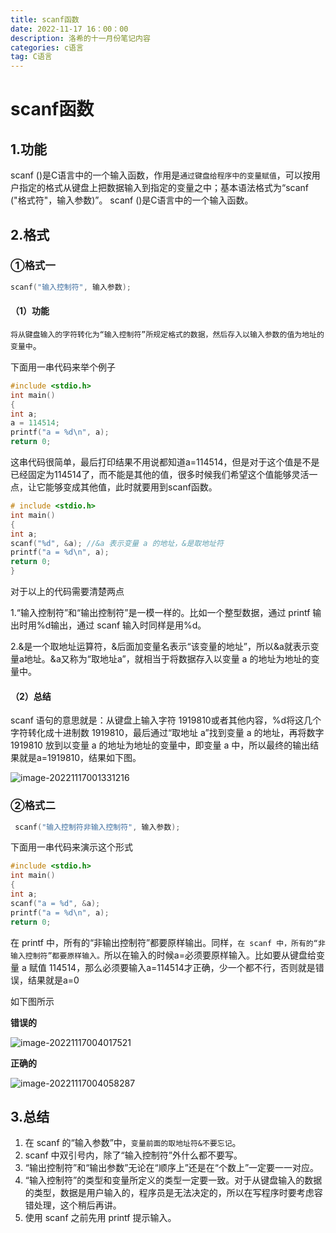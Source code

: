 ```yaml
---
title: scanf函数
date: 2022-11-17 16：00：00
description: 洛希的十一月份笔记内容
categories: c语言
tag: C语言
---
```


# scanf函数



## 1.功能

scanf ()是C语言中的一个输入函数，作用是`通过键盘给程序中的变量赋值`，可以按用户指定的格式从键盘上把数据输入到指定的变量之中；基本语法格式为“scanf ("格式符"，输入参数)”。 scanf ()是C语言中的一个输入函数。

## 2.格式

### ①格式一

```c
scanf("输入控制符", 输入参数);
```

#### （1）功能

`将从键盘输入的字符转化为“输入控制符”所规定格式的数据，然后存入以输入参数的值为地址的变量中`。

下面用一串代码来举个例子

```c
#include <stdio.h>
int main()
{
int a;
a = 114514;
printf("a = %d\n", a);
return 0;
```

这串代码很简单，最后打印结果不用说都知道a=114514，但是对于这个值是不是已经固定为114514了，而不能是其他的值，很多时候我们希望这个值能够灵活一点，让它能够变成其他值，此时就要用到scanf函数。

```c
# include <stdio.h>
int main()
{
int a;
scanf("%d", &a); //&a 表示变量 a 的地址，&是取地址符
printf("a = %d\n", a);
return 0;
}
```

对于以上的代码需要清楚两点

1.“输入控制符”和“输出控制符”是一模一样的。比如一个整型数据，通过 printf 输出时用%d输出，通过 scanf 输入时同样是用%d。

2.&是一个取地址运算符，&后面加变量名表示“该变量的地址”，所以&a就表示变量a地址。&a又称为“取地址a”，就相当于将数据存入以变量 a 的地址为地址的变量中。

#### （2）总结

scanf 语句的意思就是：从键盘上输入字符 1919810或者其他内容，%d将这几个字符转化成十进制数 1919810，最后通过“取地址 a”找到变量 a 的地址，再将数字 1919810 放到以变量 a 的地址为地址的变量中，即变量 a 中，所以最终的输出结果就是a=1919810，结果如下图。

![image-20221117001331216](https://luoxi2334.oss-cn-shanghai.aliyuncs.com/luoxi-picture/image-20221117001331216.png)



### ②格式二

```c
 scanf("输入控制符非输入控制符", 输入参数);
```

下面用一串代码来演示这个形式

```c
#include <stdio.h>
int main()
{
int a;
scanf("a = %d", &a);
printf("a = %d\n", a);
return 0;
```

在 printf 中，所有的“非输出控制符”都要原样输出。同样，`在 scanf 中，所有的“非输入控制符”都要原样输入。`所以在输入的时候a=必须要原样输入。比如要从键盘给变量 a 赋值 114514，那么必须要输入a=114514才正确，少一个都不行，否则就是错误，结果就是a=0

如下图所示

**错误的**

![image-20221117004017521](https://luoxi2334.oss-cn-shanghai.aliyuncs.com/luoxi-picture/image-20221117004017521.png)

**正确的**

![image-20221117004058287](https://luoxi2334.oss-cn-shanghai.aliyuncs.com/luoxi-picture/image-20221117004058287.png)



## 3.总结

1. 在 scanf 的“输入参数”中，`变量前面的取地址符&不要忘记`。
2. scanf 中双引号内，除了“输入控制符”外什么都不要写。
3. “输出控制符”和“输出参数”无论在“顺序上”还是在“个数上”一定要一一对应。
4. “输入控制符”的类型和变量所定义的类型一定要一致。对于从键盘输入的数据的类型，数据是用户输入的，程序员是无法决定的，所以在写程序时要考虑容错处理，这个稍后再讲。
5. 使用 scanf 之前先用 printf 提示输入。